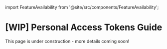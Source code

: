 import FeatureAvailability from '@site/src/components/FeatureAvailability';

# [WIP] Personal Access Tokens Guide

<FeatureAvailability/>

This page is under construction - more details coming soon!
